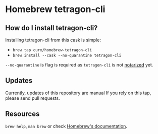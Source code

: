 # Homebrew tetragon-cli

## How do I install tetragon-cli?

Installing tetragon-cli from this cask is simple:

- `brew tap curx/homebrew-tetragon-cli`
- `brew install --cask --no-quarantine tetragon-cli`

`--no-quarantine` is flag is required as `tetragon-cli` is not
[notarized](https://developer.apple.com/documentation/security/notarizing_macos_software_before_distribution) yet.

## Updates

Currently, updates of this repository are manual
If you rely on this tap, please send pull requests.

## Resources

`brew help`, `man brew` or check [Homebrew's documentation](https://docs.brew.sh).
